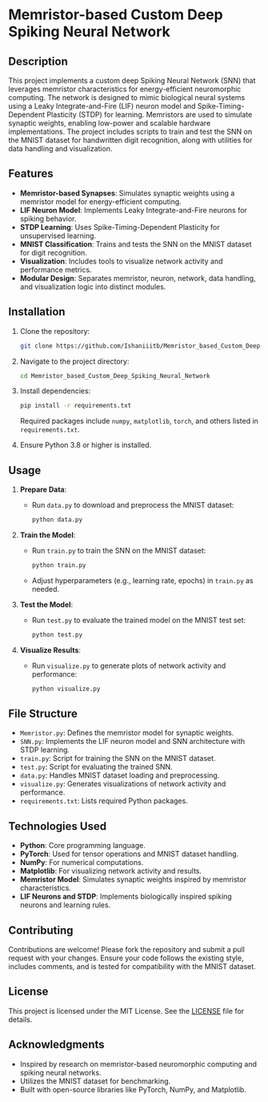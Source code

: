 # Memristor-based Custom Deep Spiking Neural Network

## Description
This project implements a custom deep Spiking Neural Network (SNN) that leverages memristor characteristics for energy-efficient neuromorphic computing. The network is designed to mimic biological neural systems using a Leaky Integrate-and-Fire (LIF) neuron model and Spike-Timing-Dependent Plasticity (STDP) for learning. Memristors are used to simulate synaptic weights, enabling low-power and scalable hardware implementations. The project includes scripts to train and test the SNN on the MNIST dataset for handwritten digit recognition, along with utilities for data handling and visualization.

## Features
- **Memristor-based Synapses**: Simulates synaptic weights using a memristor model for energy-efficient computing.
- **LIF Neuron Model**: Implements Leaky Integrate-and-Fire neurons for spiking behavior.
- **STDP Learning**: Uses Spike-Timing-Dependent Plasticity for unsupervised learning.
- **MNIST Classification**: Trains and tests the SNN on the MNIST dataset for digit recognition.
- **Visualization**: Includes tools to visualize network activity and performance metrics.
- **Modular Design**: Separates memristor, neuron, network, data handling, and visualization logic into distinct modules.

## Installation
1. Clone the repository:
   ```bash
   git clone https://github.com/Ishaniiitb/Memristor_based_Custom_Deep_Spiking_Neural_Network.git
   ```
2. Navigate to the project directory:
   ```bash
   cd Memristor_based_Custom_Deep_Spiking_Neural_Network
   ```
3. Install dependencies:
   ```bash
   pip install -r requirements.txt
   ```
   Required packages include `numpy`, `matplotlib`, `torch`, and others listed in `requirements.txt`.

4. Ensure Python 3.8 or higher is installed.

## Usage
1. **Prepare Data**:
   - Run `data.py` to download and preprocess the MNIST dataset:
     ```bash
     python data.py
     ```

2. **Train the Model**:
   - Run `train.py` to train the SNN on the MNIST dataset:
     ```bash
     python train.py
     ```
   - Adjust hyperparameters (e.g., learning rate, epochs) in `train.py` as needed.

3. **Test the Model**:
   - Run `test.py` to evaluate the trained model on the MNIST test set:
     ```bash
     python test.py
     ```

4. **Visualize Results**:
   - Run `visualize.py` to generate plots of network activity and performance:
     ```bash
     python visualize.py
     ```

## File Structure
- `Memristor.py`: Defines the memristor model for synaptic weights.
- `SNN.py`: Implements the LIF neuron model and SNN architecture with STDP learning.
- `train.py`: Script for training the SNN on the MNIST dataset.
- `test.py`: Script for evaluating the trained SNN.
- `data.py`: Handles MNIST dataset loading and preprocessing.
- `visualize.py`: Generates visualizations of network activity and performance.
- `requirements.txt`: Lists required Python packages.

## Technologies Used
- **Python**: Core programming language.
- **PyTorch**: Used for tensor operations and MNIST dataset handling.
- **NumPy**: For numerical computations.
- **Matplotlib**: For visualizing network activity and results.
- **Memristor Model**: Simulates synaptic weights inspired by memristor characteristics.
- **LIF Neurons and STDP**: Implements biologically inspired spiking neurons and learning rules.

## Contributing
Contributions are welcome! Please fork the repository and submit a pull request with your changes. Ensure your code follows the existing style, includes comments, and is tested for compatibility with the MNIST dataset.

## License
This project is licensed under the MIT License. See the [LICENSE](LICENSE) file for details.

## Acknowledgments
- Inspired by research on memristor-based neuromorphic computing and spiking neural networks.[](https://www.sciencedirect.com/science/article/pii/S270947232400011X)[](https://ieeexplore.ieee.org/document/9806206/)[](https://www.researchgate.net/publication/384476302_Development_in_memristor-based_spiking_neural_network)
- Utilizes the MNIST dataset for benchmarking.
- Built with open-source libraries like PyTorch, NumPy, and Matplotlib.